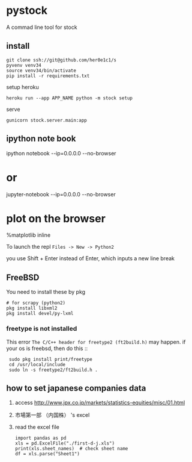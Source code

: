 
# pystock

A commad line tool for stock

## install

    git clone ssh://git@github.com/her0e1c1/s
    pyvenv venv34
	source venv34/bin/activate
	pip install -r requirements.txt

setup heroku

    heroku run --app APP_NAME python -m stock setup

serve

    gunicorn stock.server.main:app

## ipython note book

   ipython notebook --ip=0.0.0.0 --no-browser
   # or
   jupyter-notebook --ip=0.0.0.0 --no-browser

   # plot on the browser
   %matplotlib inline 

To launch the repl
    `Files -> New -> Python2`

you use Shift + Enter instead of Enter, which inputs a new line break

## FreeBSD

You need to install these by pkg

    # for scrapy (python2)
    pkg install libxml2
    pkg install devel/py-lxml

### freetype is not installed
This error ``The C/C++ header for freetype2 (ft2build.h)`` may happen.
if your os is freebsd, then do this ::

     sudo pkg install print/freetype
     cd /usr/local/include
     sudo ln -s freetype2/ft2build.h .

## how to set japanese companies data
1. access http://www.jpx.co.jp/markets/statistics-equities/misc/01.html
2. 市場第一部 （内国株） 's excel
3. read the excel file

       import pandas as pd
       xls = pd.ExcelFile("./first-d-j.xls")
       print(xls.sheet_names)  # check sheet name
       df = xls.parse("Sheet1")
